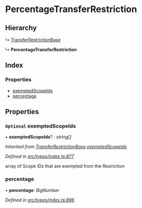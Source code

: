 # PercentageTransferRestriction

## Hierarchy

↳ [TransferRestrictionBase](../classes/transferrestrictionbase.md)

↳ **PercentageTransferRestriction**

## Index

### Properties

* [exemptedScopeIds](percentagetransferrestriction.md#optional-exemptedscopeids)
* [percentage](percentagetransferrestriction.md#percentage)

## Properties

### `Optional` exemptedScopeIds

• **exemptedScopeIds**? : _string\[\]_

_Inherited from_ [_TransferRestrictionBase_](../classes/transferrestrictionbase.md)_._[_exemptedScopeIds_](../classes/transferrestrictionbase.md#optional-exemptedscopeids)

_Defined in_ [_src/types/index.ts:877_](https://github.com/PolymathNetwork/polymesh-sdk/blob/23062de4/src/types/index.ts#L877)

array of Scope IDs that are exempted from the Restriction

### percentage

• **percentage**: _BigNumber_

_Defined in_ [_src/types/index.ts:896_](https://github.com/PolymathNetwork/polymesh-sdk/blob/23062de4/src/types/index.ts#L896)

